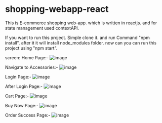 # shopping-webapp-react
This is E-commerce shopping web-app. which is written in reactjs. and for state management used contextAPI.

If you want to run this project. Simple clone it. and run Command "npm install". after it it will install node_modules folder. now can you can run this project using "npm start".

screen:
Home Page:-
![image](https://github.com/rahulgupta020/shopping-webapp-reactjs/assets/42673573/cd048cd3-9a84-4189-a7f1-c6d3946fefcc)

Navigate to Accessories:-
![image](https://github.com/rahulgupta020/shopping-webapp-reactjs/assets/42673573/7af7e417-a88d-4938-ac4f-9a206041c8ef)

Login Page:-
![image](https://github.com/rahulgupta020/shopping-webapp-reactjs/assets/42673573/3db4a57b-36aa-4c13-9bef-105b81fa21a0)

After Login Page:-
![image](https://github.com/rahulgupta020/shopping-webapp-reactjs/assets/42673573/a9e2a6a6-cda0-49ed-82c5-94f5cc21029f)

Cart Page:-
![image](https://github.com/rahulgupta020/shopping-webapp-reactjs/assets/42673573/6107dff9-157e-499e-b3f8-e7c28361a59e)

Buy Now Page:-
![image](https://github.com/rahulgupta020/shopping-webapp-reactjs/assets/42673573/26c21612-f1e5-44e9-818e-5f7df3e3e1c1)

Order Success Page:-
![image](https://github.com/rahulgupta020/shopping-webapp-reactjs/assets/42673573/966774d5-fa4c-470f-b380-9898ffe9a428)
